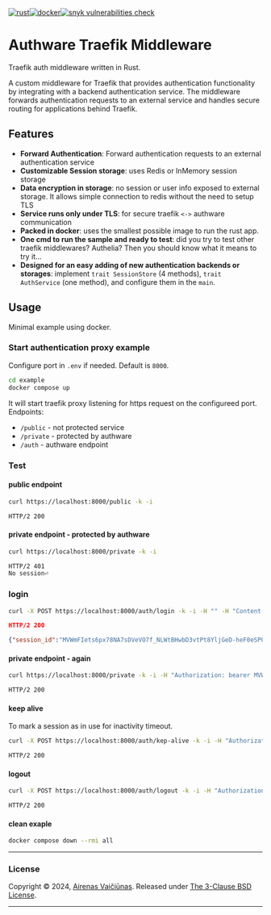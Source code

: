 [![rust](https://github.com/airenas/authware/actions/workflows/rust.yml/badge.svg)](https://github.com/airenas/authware/actions/workflows/rust.yml)[![docker](https://github.com/airenas/authware/actions/workflows/docker.yml/badge.svg)](https://github.com/airenas/authware/actions/workflows/docker.yml)[![snyk vulnerabilities check](https://github.com/airenas/authware/actions/workflows/snyk.yml/badge.svg)](https://github.com/airenas/authware/actions/workflows/snyk.yml)

# Authware Traefik Middleware

Traefik auth middleware written in Rust.

A custom middleware for Traefik that provides authentication functionality by integrating with a backend authentication service. The middleware forwards authentication requests to an external service and handles secure routing for applications behind Traefik.


## Features

- **Forward Authentication**: Forward authentication requests to an external authentication service
- **Customizable Session storage**: uses Redis or InMemory session storage 
- **Data encryption in storage**: no session or user info exposed to external storage. It allows simple connection to redis without the need to setup TLS
- **Service runs only under TLS**: for secure traefik `<->` authware communication
- **Packed in docker**: uses the smallest possible image to run the rust app.
- **One cmd to run the sample and ready to test**: did you try to test other traefik middlewares? Authelia? Then you should know what it means to try it...
- **Designed for an easy adding of new authentication backends or storages**: implement `trait SessionStore` (4 methods), `trait AuthService` (one method), and configure them in the `main`.

## Usage

Minimal example using docker.

### Start authentication proxy example

Configure port in `.env` if needed. Default is `8000`. 

```bash
cd example
docker compose up
```
It will start traefik proxy listening for https request on the configureed port. Endpoints:
- `/public` - not protected service
- `/private` - protected by authware
- `/auth` - authware endpoint


### Test

#### public endpoint
```bash
curl https://localhost:8000/public -k -i
```
```bash
HTTP/2 200 
```
#### private endpoint - protected by authware
```bash
curl https://localhost:8000/private -k -i
```
```bash
HTTP/2 401 
No session⏎  
```

### login
```bash
curl -X POST https://localhost:8000/auth/login -k -i -H "" -H "Content-Type: application/json" -d '{"user": "admin", "pass": "olia1234"}'
```
```json
HTTP/2 200 

{"session_id":"MVWmFIets6px78NA7sDVeVO7f_NLWtBHwbD3vtPt8YljGeD-heF0eSPO7NOyuTKPOt8PZa1n73hsaDWJOhKvi_qSatIxeSmBQxNgWVWjQiPiw8d0WoW9rlRF_qtn_3FWUvdnrYKYF0U-wHMDBZZqbHsLxre4KGXvjx-mAHNQUWg=","user":{"name":"admin","department":"IT","roles":["USER"]}}
```

#### private endpoint - again
```bash
curl https://localhost:8000/private -k -i -H "Authorization: bearer MVWmFIets6px78NA7sDVeVO7f_NLWtBHwbD3vtPt8YljGeD-heF0eSPO7NOyuTKPOt8PZa1n73hsaDWJOhKvi_qSatIxeSmBQxNgWVWjQiPiw8d0WoW9rlRF_qtn_3FWUvdnrYKYF0U-wHMDBZZqbHsLxre4KGXvjx-mAHNQUWg="
```
```bash
HTTP/2 200 
```
#### keep alive
To mark a session as in use for inactivity timeout.
```bash
curl -X POST https://localhost:8000/auth/kep-alive -k -i -H "Authorization: bearer MVWmFIets6px78NA7sDVeVO7f_NLWtBHwbD3vtPt8YljGeD-heF0eSPO7NOyuTKPOt8PZa1n73hsaDWJOhKvi_qSatIxeSmBQxNgWVWjQiPiw8d0WoW9rlRF_qtn_3FWUvdnrYKYF0U-wHMDBZZqbHsLxre4KGXvjx-mAHNQUWg="
```
```bash
HTTP/2 200 
```
#### logout
```bash
curl -X POST https://localhost:8000/auth/logout -k -i -H "Authorization: bearer MVWmFIets6px78NA7sDVeVO7f_NLWtBHwbD3vtPt8YljGeD-heF0eSPO7NOyuTKPOt8PZa1n73hsaDWJOhKvi_qSatIxeSmBQxNgWVWjQiPiw8d0WoW9rlRF_qtn_3FWUvdnrYKYF0U-wHMDBZZqbHsLxre4KGXvjx-mAHNQUWg="
```
```bash
HTTP/2 200 
```
#### clean exaple
```bash
docker compose down --rmi all
```

---
### License

Copyright © 2024, [Airenas Vaičiūnas](https://github.com/airenas).
Released under [The 3-Clause BSD License](LICENSE).

---
